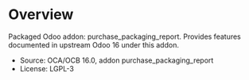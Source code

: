 # Overview

Packaged Odoo addon: purchase_packaging_report. Provides features documented in upstream Odoo 16 under this addon.

- Source: OCA/OCB 16.0, addon purchase_packaging_report
- License: LGPL-3
